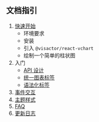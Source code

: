 ## 文档指引

1. [快速开始](./1.%20%E5%BF%AB%E9%80%9F%E5%BC%80%E5%A7%8B.md)
   - 环境要求
   - 安装
   - 引入 `@visactor/react-vchart`
   - 绘制一个简单的柱状图
2. 入门
   - [API 设计](./2.1%20API%E8%AE%BE%E8%AE%A1.md)
   - [统一图表标签](.//2.2%20%E7%BB%9F%E4%B8%80%E5%9B%BE%E8%A1%A8%E6%A0%87%E7%AD%BE.md)
   - [语法化标签](./2.3%20%E8%AF%AD%E6%B3%95%E5%8C%96%E6%A0%87%E7%AD%BE.md)
3. [事件交互](./3.%20%E4%BA%8B%E4%BB%B6%E4%BA%A4%E4%BA%92.md)
4. [主题样式](./4.%20%E4%B8%BB%E9%A2%98%E6%A0%B7%E5%BC%8F.md)
5. [FAQ](./5.%20FAQ.md)
6. [更新日志](./6.%20%E6%9B%B4%E6%96%B0%E6%97%A5%E5%BF%97.md)
